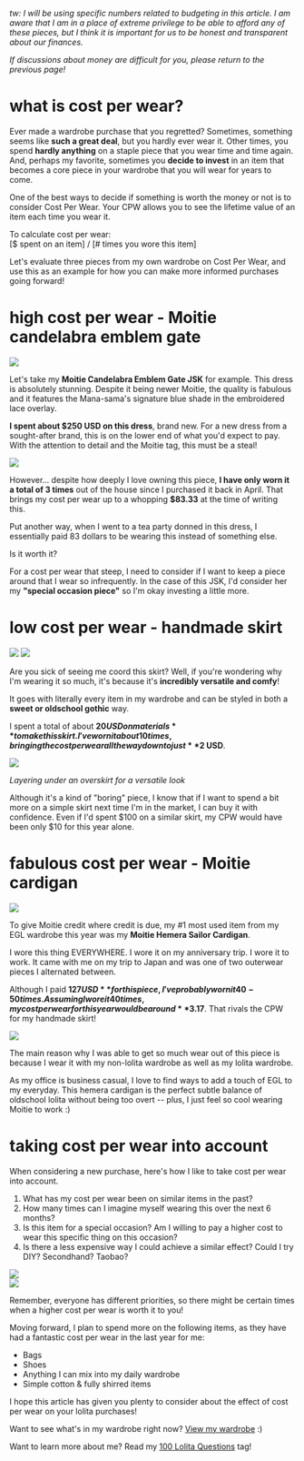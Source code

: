 *tw: I will be using specific numbers related to budgeting in this article. I am aware that I am in a place of extreme privilege to be able to afford any of these pieces, but I think it is important for us to be honest and transparent about our finances.*

*If discussions about money are difficult for you, please return to the previous page!*

# what is cost per wear?

Ever made a wardrobe purchase that you regretted? Sometimes, something seems like **such a great deal**, but you hardly ever wear it. Other times, you spend **hardly anything** on a staple piece that you wear time and time again. And, perhaps my favorite, sometimes you **decide to invest** in an item that becomes a core piece in your wardrobe that you will wear for years to come.

One of the best ways to decide if something is worth the money or not is to consider Cost Per Wear. Your CPW allows you to see the lifetime value of an item each time you wear it. 

To calculate cost per wear:<br>[$ spent on an item] / [# times you wore this item]

Let's evaluate three pieces from my own wardrobe on Cost Per Wear, and use this as an example for how you can make more informed purchases going forward!

# high cost per wear - Moitie candelabra emblem gate

<img src="/img/coords/egl/3.jpg" class="square scale-down">

Let's take my **Moitie Candelabra Emblem Gate JSK** for example. This dress is absolutely stunning. Despite it being newer Moitie, the quality is fabulous and it features the Mana-sama's signature blue shade in the embroidered lace overlay.

**I spent about $250 USD on this dress**, brand new. For a new dress from a sought-after brand, this is on the lower end of what you'd expect to pay. With the attention to detail and the Moitie tag, this must be a steal!

<div class="grid grid-cols-2 my">
    <img src="/img/wardrobe/main/Moitie-jsk.PNG" class="scale-down">
</div>

However... despite how deeply I love owning this piece, **I have only worn it a total of 3 times** out of the house since I purchased it back in April. That brings my cost per wear up to a whopping **$83.33** at the time of writing this.

Put another way, when I went to a tea party donned in this dress, I essentially paid 83 dollars to be wearing this instead of something else.

Is it worth it?

For a cost per wear that steep, I need to consider if I want to keep a piece around that I wear so infrequently. In the case of this JSK, I'd consider her my **"special occasion piece"** so I'm okay investing a little more.

# low cost per wear - handmade skirt

<div class="grid grid-cols-2 my">
    <img src="/img/coords/egl/7.jpg" class="square scale-down">
    <img src="/img/coords/egl/10.jpg" class="square scale-down">
</div>

Are you sick of seeing me coord this skirt? Well, if you're wondering why I'm wearing it so much, it's because it's **incredibly versatile and comfy**!

It goes with literally every item in my wardrobe and can be styled in both a **sweet or oldschool gothic** way.

I spent a total of about **$20 USD on materials** to make this skirt. I've worn it about 10 times, bringing the cost per wear all the way down to just **$2 USD**.

<div class="grid grid-cols-2 my">
    <img src="/img/coords/egl/5.jpg" class="scale-down">
    <div class="flex items-center">
        <p><em>Layering under an overskirt for a versatile look</em></p>
    </div>
</div>

Although it's a kind of "boring" piece, I know that if I want to spend a bit more on a simple skirt next time I'm in the market, I can buy it with confidence. Even if I'd spent $100 on a similar skirt, my CPW would have been only $10 for this year alone. 

# fabulous cost per wear - Moitie cardigan

<div class="grid grid-cols-2 my">
    <img src="/img/coords/egl/8.jpg" class="scale-down">
</div>

To give Moitie credit where credit is due, my #1 most used item from my EGL wardrobe this year was my **Moitie Hemera Sailor Cardigan**.

I wore this thing EVERYWHERE. I wore it on my anniversary trip. I wore it to work. It came with me on my trip to Japan and was one of two outerwear pieces I alternated between.

Although I paid **$127 USD** for this piece, I've probably worn it 40-50 times. Assuming I wore it 40 times, my cost per wear for this year would be around **$3.17**. That rivals the CPW for my handmade skirt!


<div class="grid grid-cols-2 my">
    <img src="/img/wardrobe/outerwear/Moitie-cardigan.PNG" class="scale-down">
</div>

The main reason why I was able to get so much wear out of this piece is because I wear it with my non-lolita wardrobe as well as my lolita wardrobe.

As my office is business casual, I love to find ways to add a touch of EGL to my everyday. This hemera cardigan is the perfect subtle balance of oldschool lolita without being too overt -- plus, I just feel so cool wearing Moitie to work :)

# taking cost per wear into account

When considering a new purchase, here's how I like to take cost per wear into account.

1. What has my cost per wear been on similar items in the past?
2. How many times can I imagine myself wearing this over the next 6 months?
3. Is this item for a special occasion? Am I willing to pay a higher cost to wear this specific thing on this occasion?
4. Is there a less expensive way I could achieve a similar effect? Could I try DIY? Secondhand? Taobao?

<div class="grid grid-cols-2 my">
    <img src="/img/wardrobe/bags/kumya.PNG" class="scale-down">
    <div class="flex items-center">
        <img src="/img/wardrobe/bags/heart-bag.PNG" class="scale-down">
    </div>
</div>

Remember, everyone has different priorities, so there might be certain times when a higher cost per wear is worth it to you!

Moving forward, I plan to spend more on the following items, as they have had a fantastic cost per wear in the last year for me:

- Bags
- Shoes
- Anything I can mix into my daily wardrobe
- Simple cotton & fully shirred items

I hope this article has given you plenty to consider about the effect of cost per wear on your lolita purchases! 

Want to see what's in my wardrobe right now? [View my wardrobe](/fashion/wardrobe) :)

Want to learn more about me? Read my [100 Lolita Questions](/blog/100-questions/) tag!